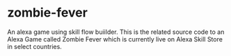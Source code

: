 # zombie-fever
An alexa game using skill flow buiilder.
This is the related source code to an Alexa Game called Zombie Fever which is currently live on Alexa Skill Store in select countries.
